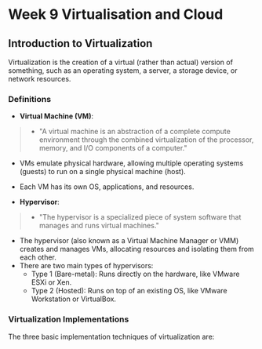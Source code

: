 # Week 9 Virtualisation and Cloud

## Introduction to Virtualization
Virtualization is the creation of a virtual (rather than actual) version of something, such as an operating system, a server, a storage device, or network resources.

### Definitions
- **Virtual Machine (VM)**:
> - "A virtual machine is an abstraction of a complete compute environment through the combined virtualization of the processor, memory, and I/O components of a computer."
  - VMs emulate physical hardware, allowing multiple operating systems (guests) to run on a single physical machine (host).
  - Each VM has its own OS, applications, and resources.

- **Hypervisor**:
> - "The hypervisor is a specialized piece of system software that manages and runs virtual machines."
  - The hypervisor (also known as a Virtual Machine Manager or VMM) creates and manages VMs, allocating resources and isolating them from each other.
  - There are two main types of hypervisors:
    - Type 1 (Bare-metal): Runs directly on the hardware, like VMware ESXi or Xen.
    - Type 2 (Hosted): Runs on top of an existing OS, like VMware Workstation or VirtualBox.

### Virtualization Implementations
The three basic implementation techniques of virtualization are:
